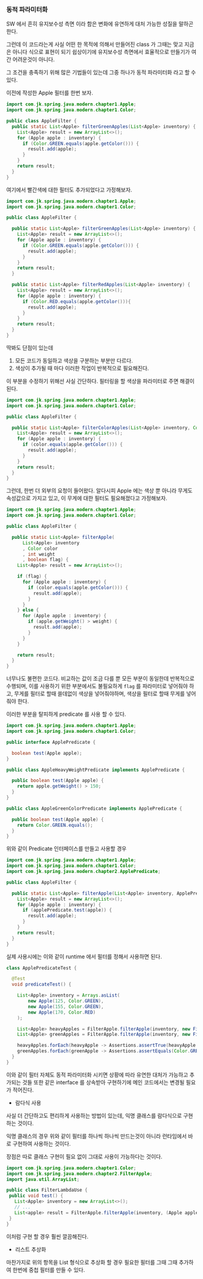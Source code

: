 ### 동적 파라미터화

SW 에서 흔히 유지보수성 측면 이라 함은 변화에 유연하게 대처 가능한 성질을 말하곤 한다.

그런데 이 코드라는게 사실 어떤 한 목적에 의해서 만들어진 class 가 그때는 맞고 지금은 아니다 식으로 표현이 되기 쉽상이기에
유지보수성 측면에서 효율적으로 만들기가 여간 어려운것이 아니다.

그 조건을 충족하기 위해 많은 기법들이 있는데 그중 하나가 동적 파라미터화 라고 할 수 있다.

이전에 작성한 Apple 필터를 한번 보자.

```java
import com.jk.spring.java.modern.chapter1.Apple;
import com.jk.spring.java.modern.chapter1.Color;

public class AppleFilter {
  public static List<Apple> filterGreenApples(List<Apple> inventory) {
    List<Apple> result = new ArrayList<>();
    for (Apple apple : inventory) {
      if (Color.GREEN.equals(apple.getColor())) {
        result.add(apple);
      }
    }
    return result;
  }
}
```

여기에서 빨간색에 대한 필터도 추가되었다고 가정해보자.

```java
import com.jk.spring.java.modern.chapter1.Apple;
import com.jk.spring.java.modern.chapter1.Color;

public class AppleFilter {

  public static List<Apple> filterGreenApples(List<Apple> inventory) {
    List<Apple> result = new ArrayList<>();
    for (Apple apple : inventory) {
      if (Color.GREEN.equals(apple.getColor())) {
        result.add(apple);
      }
    }
    return result;
  }

  public static List<Apple> filterRedApples(List<Apple> inventory) {
    List<Apple> result = new ArrayList<>();
    for (Apple apple : inventory) {
      if (Color.RED.equals(apple.getColor())){
        result.add(apple);
      }
    }
    return result;
  }
}
```
딱봐도 단점이 있는데

1. 모든 코드가 동일하고 색상을 구분하는 부분만 다르다.
2. 색상이 추가될 때 마다 이러한 작업이 반복적으로 필요해진다.

이 부분을 수정하기 위해선 사실 간단하다. 필터링을 할 색상을 파라미터로 주면 해결이 된다.

```java
import com.jk.spring.java.modern.chapter1.Apple;
import com.jk.spring.java.modern.chapter1.Color;

public class AppleFilter {

  public static List<Apple> filterColorApples(List<Apple> inventory, Color color) {
    List<Apple> result = new ArrayList<>();
    for (Apple apple : inventory) {
      if (color.equals(apple.getColor())) {
        result.add(apple);
      }
    }
    return result;
  }
}
```

그런데, 한번 더 외부의 요청이 들어왔다. 알다시피 Apple 에는 색상 뿐 아니라 무게도 속성값으로 가지고 있고, 이 무게에 대한 필터도
필요해졌다고 가정해보자.

```java
import com.jk.spring.java.modern.chapter1.Apple;
import com.jk.spring.java.modern.chapter1.Color;

public class AppleFilter {

  public static List<Apple> filterApple(
      List<Apple> inventory
      , Color color
      , int weight
      , boolean flag) {
    List<Apple> result = new ArrayList<>();

    if (flag) {
      for (Apple apple : inventory) {
        if (color.equals(apple.getColor())) {
          result.add(apple);
        }
      }
    } else {
      for (Apple apple : inventory) {
        if (apple.getWeight() > weight) {
          result.add(apple);
        }
      }
    }

    return result;
  }
}
```

너무나도 불편한 코드다. 비교하는 값이 조금 다를 뿐 모든 부분이 동일한데 반복적으로 수행되며, 이를 사용하기 위한 부분에서도
불필요하게 `flag` 를 파라미터로 넣어줘야 하고, 무게를 필터로 할때 쓸데없이 색상을 넣어줘야하며, 색상을 필터로 할때 무게를 넣어줘야 한다.

이러한 부분을 탈피하게 predicate 를 사용 할 수 있다.

```java
import com.jk.spring.java.modern.chapter1.Apple;
import com.jk.spring.java.modern.chapter1.Color;

public interface ApplePredicate {

  boolean test(Apple apple);
}

public class AppleHeavyWeightPredicate implements ApplePredicate {

  public boolean test(Apple apple) {
    return apple.getWeight() > 150;
  }
}

public class AppleGreenColorPredicate implements ApplePredicate {

  public boolean test(Apple apple) {
    return Color.GREEN.equals();
  }
}
```

위와 같이 Predicate 인터페이스를 만들고 사용할 경우

```java
import com.jk.spring.java.modern.chapter1.Apple;
import com.jk.spring.java.modern.chapter1.Color;
import com.jk.spring.java.modern.chapter2.ApplePredicate;

public class AppleFilter {

  public static List<Apple> filterApple(List<Apple> inventory, ApplePredicate applePredicate) {
    List<Apple> result = new ArrayList<>();
    for (Apple apple : inventory) {
      if (applePredicate.test(apple)) {
        result.add(apple);
      }
    }
    return result;
  }
}
```

실제 사용시에는 이와 같이 runtime 에서 필터를 정해서 사용하면 된다.

```java
class ApplePredicateTest {

  @Test
  void predicateTest() {

    List<Apple> inventory = Arrays.asList(
        new Apple(125, Color.GREEN),
        new Apple(155, Color.GREEN),
        new Apple(170, Color.RED)
    );

    List<Apple> heavyApples = FilterApple.filterApple(inventory, new FilterHeavy());
    List<Apple> greenApples = FilterApple.filterApple(inventory, new FilterGreenColor());

    heavyApples.forEach(heavyApple -> Assertions.assertTrue(heavyApple.getWeight() > 150));
    greenApples.forEach(greenApple -> Assertions.assertEquals(Color.GREEN, greenApple.getColor()));
  }
}
```

이와 같이 필터 자체도 동적 파라미터화 시키면 상황에 따라 유연한 대처가 가능하고 추가되는 것들 또한 같은 interface 를 상속받아 구현하기에
메인 코드에서는 변경될 필요가 적어진다.

- 람다식 사용

사실 더 간단하고도 편리하게 사용하는 방법이 있는데, 익명 클래스를 람다식으로 구현하는 것이다.

익명 클래스의 경우 위와 같이 필터를 하나씩 하나씩 만드는것이 아니라 런타임에서 바로 구현하여 사용하는 것이다.

장점은 따로 클래스 구현이 필요 없이 그대로 사용이 가능하다는 것이다.
 
```java
import com.jk.spring.java.modern.chapter1.Color;
import com.jk.spring.java.modern.chapter2.FilterApple;
import java.util.ArrayList; 

public class FilterLambdaUse {
 public void test() {
   List<Apple> inventory = new ArrayList<>();
   // ...
   List<apple> result = FilterApple.filterApple(inventory, (Apple apple) -> Color.RED.equal(apple.getColor()));
 }
} 
```

이처럼 구현 할 경우 훨씬 깔끔해진다.

- 리스트 추상화

마찬가지로 위의 항목을 List 형식으로 추상화 할 경우 필요한 필터를 그때 그때 추가하여 한번에 중첩 필터를 만들 수 있다.

